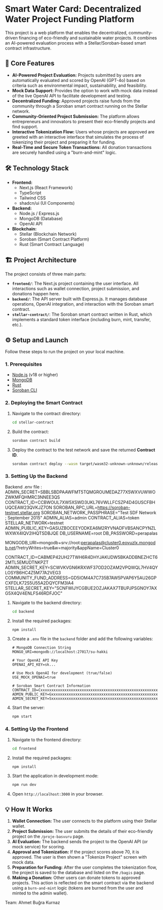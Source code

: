 # Smart Water Card: Decentralized Water Project Funding Platform

This project is a web platform that enables the decentralized, community-driven financing of eco-friendly and sustainable water projects. It combines an AI-powered evaluation process with a Stellar/Soroban-based smart contract infrastructure.

## 🚀 Core Features

- **AI-Powered Project Evaluation:** Projects submitted by users are automatically evaluated and scored by OpenAI (GPT-4o) based on criteria such as environmental impact, sustainability, and feasibility.
- **Mock Data Support:** Provides the option to work with mock data instead of the live OpenAI API to facilitate development and testing.
- **Decentralized Funding:** Approved projects raise funds from the community through a Soroban smart contract running on the Stellar network.
- **Community-Oriented Project Submission:** The platform allows entrepreneurs and innovators to present their eco-friendly projects and find support.
- **Interactive Tokenization Flow:** Users whose projects are approved are greeted with an interactive interface that simulates the process of tokenizing their project and preparing it for funding.
- **Real-Time and Secure Token Transactions:** All donation transactions are securely handled using a "burn-and-mint" logic.

## 🛠️ Technology Stack

- **Frontend:**
  - Next.js (React Framework)
  - TypeScript
  - Tailwind CSS
  - shadcn/ui (UI Components)
- **Backend:**
  - Node.js / Express.js
  - MongoDB (Database)
  - OpenAI API
- **Blockchain:**
  - Stellar (Blockchain Network)
  - Soroban (Smart Contract Platform)
  - Rust (Smart Contract Language)

## 🏗️ Project Architecture

The project consists of three main parts:

- **`frontend/`**: The Next.js project containing the user interface. All interactions such as wallet connection, project submission, and donations happen here.
- **`backend/`**: The API server built with Express.js. It manages database operations, OpenAI integration, and interaction with the Soroban smart contract.
- **`stellar-contract/`**: The Soroban smart contract written in Rust, which implements a standard token interface (including burn, mint, transfer, etc.).

## ⚙️ Setup and Launch

Follow these steps to run the project on your local machine.

### 1. Prerequisites

- [Node.js](https://nodejs.org/en/) (v18 or higher)
- [MongoDB](https://www.mongodb.com/try/download/community)
- [Rust](https://www.rust-lang.org/tools/install)
- [Soroban CLI](https://soroban.stellar.org/docs/getting-started/setup)

### 2. Deploying the Smart Contract

1.  Navigate to the contract directory:
    ```bash
    cd stellar-contract
    ```
2.  Build the contract:
    ```bash
    soroban contract build
    ```
3.  Deploy the contract to the test network and save the returned **Contract ID**.
    ```bash
    soroban contract deploy --wasm target/wasm32-unknown-unknown/release/stellar_contract.wasm
    ```

### 3. Setting Up the Backend

Backend .env file :
ADMIN_SECRET=SBBLSBDPAAWFMT5TQMGROUMEDAZ77X5WXVUWWOZWKMFQHMRC3NNEE3QS
CONTRACT_ID=CCBWOUL7XW5XSWD3UKL76VWLLFCSZP4D4GUSCFBHUQCEAW23QVKJZ7ON
SOROBAN_RPC_URL=https://soroban-testnet.stellar.org
SOROBAN_NETWORK_PASSPHRASE="Test SDF Network ; September 2015"
ADMIN_ALIAS=admin
CONTRACT_ALIAS=token
STELLAR_NETWORK=testnet
ADMIN_PUBLIC_KEY=GASUZBOCEEYODKEA6M2RYVNADFVBSANCPYNZLWXWX4IQV2IHQTSDBJQE
DB_USERNAME=root
DB_PASSWORD=perapalas

MONGODB_URI=mongodb+srv://root:perapalas@cluster0.eovuzlx.mongodb.net/?retryWrites=true&w=majority&appName=Cluster0

CONTRACT_ID=CABMEP42UH27TWH6R4DHYJAKUDW5BKADDBNEZHCT62MTL5EMUDTNKPZT
   ADMIN_SECRET_KEY=SCWVKVGN6KRXWF37OD2OZAM2VPQWQL7HV4QYLOSYB6HC4Z5M77A2VEG3
    COMMUNITY_FUND_ADDRESS=GD5IOM4A7C735B7AW5PVAP6Y5AU26GPCXFDLK72S5U55A2DQYCFM3IA4
STELLAR_SECRET_KEY="SCNFWIJYCGBUE2OZJAKAX7TBUPJPSGNOY7AXG5X4QV4ENLFS46RDFJOC"



1.  Navigate to the backend directory:
    ```bash
    cd backend
    ```
2.  Install the required packages:
    ```bash
    npm install
    ```
3.  Create a `.env` file in the `backend` folder and add the following variables:
    ```env
    # MongoDB Connection String
    MONGO_URI=mongodb://localhost:27017/su-hakki
    
    # Your OpenAI API Key
    OPENAI_API_KEY=sk...
    
    # Use Mock OpenAI for development (true/false)
    USE_MOCK_OPENAI=true
    
    # Soroban Smart Contract Information
    CONTRACT_ID=Cxxxxxxxxxxxxxxxxxxxxxxxxxxxxxxxxxxxxxxxxxxxxxxxxxxxxxx
    ADMIN_PUBLIC_KEY=Gxxxxxxxxxxxxxxxxxxxxxxxxxxxxxxxxxxxxxxxxxxxxxxxxxxxxxx
    ADMIN_SECRET_KEY=Sxxxxxxxxxxxxxxxxxxxxxxxxxxxxxxxxxxxxxxxxxxxxxxxxxxxxxx
    ```
4.  Start the server:
    ```bash
    npm start
    ```

### 4. Setting Up the Frontend

1.  Navigate to the frontend directory:
    ```bash
    cd frontend
    ```
2.  Install the required packages:
    ```bash
    npm install
    ```
3.  Start the application in development mode:
    ```bash
    npm run dev
    ```
4.  Open `http://localhost:3000` in your browser.

## 💡 How It Works

1.  **Wallet Connection:** The user connects to the platform using their Stellar wallet.
2.  **Project Submission:** The user submits the details of their eco-friendly project on the `/proje-basvuru` page.
3.  **AI Evaluation:** The backend sends the project to the OpenAI API (or mock service) for scoring.
4.  **Approval and Tokenization:** If the project scores above 70, it is approved. The user is then shown a "Tokenize Project" screen with mock data.
5.  **Preparation for Funding:** After the user completes the tokenization flow, the project is saved to the database and listed on the `/bagis` page.
6.  **Making a Donation:** Other users can donate tokens to approved projects. This action is reflected on the smart contract via the backend using a `burn-and-mint` logic (tokens are burned from the user and minted to the admin wallet).



Team:
Ahmet Buğra Kurnaz 


